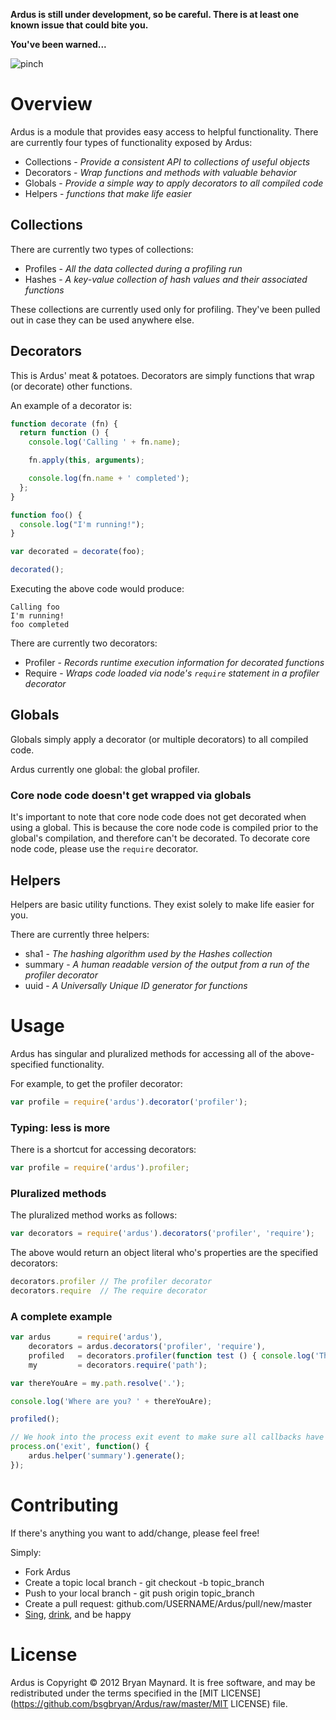 __Ardus is still under development, so be careful. There is at least one known issue that could bite you.__

__You've been warned...__

![pinch](https://github.com/jdeal/doctor/raw/master/README/pinch-points-warning-143.png)

# Overview

Ardus is a module that provides easy access to helpful functionality. There are currently four types of functionality exposed by Ardus:

* Collections - _Provide a consistent API to collections of useful objects_
* Decorators - _Wrap functions and methods with valuable behavior_
* Globals - _Provide a simple way to apply decorators to all compiled code_
* Helpers - _functions that make life easier_

## Collections

There are currently two types of collections:

* Profiles - _All the data collected during a profiling run_
* Hashes - _A key-value collection of hash values and their associated functions_

These collections are currently used only for profiling. They've been pulled out in case they can be used anywhere else.

## Decorators

This is Ardus' meat & potatoes. Decorators are simply functions that wrap (or decorate) other functions.

An example of a decorator is:

```javascript
function decorate (fn) {
  return function () {
    console.log('Calling ' + fn.name);

    fn.apply(this, arguments);

    console.log(fn.name + ' completed');   
  };
}

function foo() {
  console.log("I'm running!");
}

var decorated = decorate(foo);

decorated();
```

Executing the above code would produce:

```
Calling foo
I'm running!
foo completed
```

There are currently two decorators:

* Profiler - _Records runtime execution information for decorated functions_
* Require - _Wraps code loaded via node's `require` statement in a profiler decorator_

## Globals

Globals simply apply a decorator (or multiple decorators) to all compiled code.

Ardus currently one global: the global profiler.

### Core node code doesn't get wrapped via globals

It's important to note that core node code does not get decorated when using a global. This is because the core node code is compiled prior to the global's compilation, and therefore can't be decorated. To decorate core node code, please use the `require` decorator.

## Helpers

Helpers are basic utility functions. They exist solely to make life easier for you.

There are currently three helpers:

* sha1 - _The hashing algorithm used by the Hashes collection_
* summary - _A human readable version of the output from a run of the profiler decorator_
* uuid - _A Universally Unique ID generator for functions_

# Usage

Ardus has singular and pluralized methods for accessing all of the above-specified functionality.

For example, to get the profiler decorator:

```javascript
var profile = require('ardus').decorator('profiler');
```

### Typing: less is more

There is a shortcut for accessing decorators:

```javascript
var profile = require('ardus').profiler;
```

### Pluralized methods

The pluralized method works as follows:

```javascript
var decorators = require('ardus').decorators('profiler', 'require');
```

The above would return an object literal who's properties are the specified decorators:

```javascript
decorators.profiler // The profiler decorator
decorators.require  // The require decorator
```

### A complete example

```javascript
var ardus      = require('ardus'),
    decorators = ardus.decorators('profiler', 'require'),
    profiled   = decorators.profiler(function test () { console.log('This is a ' + this.name) }),
    my         = decorators.require('path');

var thereYouAre = my.path.resolve('.');

console.log('Where are you? ' + thereYouAre);

profiled();

// We hook into the process exit event to make sure all callbacks have completed
process.on('exit', function() {
	ardus.helper('summary').generate();
});
```

# Contributing

If there's anything you want to add/change, please feel free!

Simply:

* Fork Ardus
* Create a topic local branch - git checkout -b topic_branch
* Push to your local branch - git push origin topic_branch
* Create a pull request: github.com/USERNAME/Ardus/pull/new/master
* [Sing](http://g-ecx.images-amazon.com/images/G/01/dvd/lionsgate/barney/B_Sing_Dance_6_lg.jpg), [drink](http://blogs.bostonmagazine.com/chowder/files/2011/04/IMG_0174.jpg), and be happy

# License

Ardus is Copyright © 2012 Bryan Maynard. It is free software, and may be redistributed under the terms specified in the [MIT LICENSE](https://github.com/bsgbryan/Ardus/raw/master/MIT LICENSE) file.